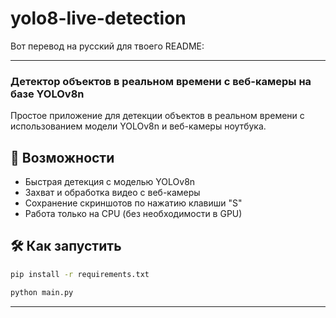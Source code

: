 # yolo8-live-detection


Вот перевод на русский для твоего README:

---

### Детектор объектов в реальном времени с веб-камеры на базе YOLOv8n

Простое приложение для детекции объектов в реальном времени с использованием модели YOLOv8n и веб-камеры ноутбука.

## 🔧 Возможности

* Быстрая детекция с моделью YOLOv8n
* Захват и обработка видео с веб-камеры
* Сохранение скриншотов по нажатию клавиши "S"
* Работа только на CPU (без необходимости в GPU)

## 🛠️ Как запустить

```bash
pip install -r requirements.txt
```

```bash
python main.py
```

---
